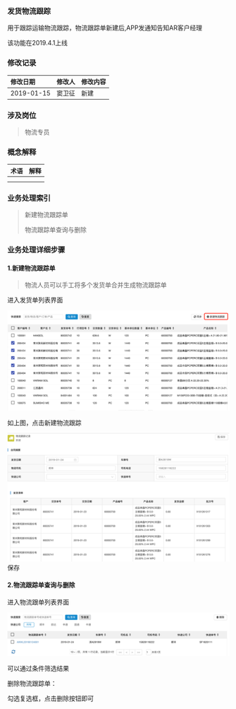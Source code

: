 ### 发货物流跟踪

用于跟踪运输物流跟踪，物流跟踪单新建后,APP发通知告知AR客户经理

该功能在2019.4.1上线

### 修改记录

| 修改日期 | 修改人 | 修改内容 |
| :--- | :--- | :--- |
| 2019-01-15 | 窦卫征 | 新建 |

### 涉及岗位

> 物流专员

### 概念解释

| 术语 | 解释 |
| :--- | :--- |
|  |  |
|  |  |

### 业务处理索引

> 新建物流跟踪单
>
> 物流跟踪单查询与删除

### 业务处理详细步骤

#### 1.新建物流跟踪单

> 物流人员可以手工将多个发货单合并生成物流跟踪单

进入发货单列表界面

![](/assets/gxfhdxjwlgz1240.png)

如上图，点击新建物流跟踪

![](/assets/xjwlgzsj1241.png)保存

#### 2.物流跟踪单查询与删除

进入物流跟单列表界面

![](/assets/wlgd1243.png)

可以通过条件筛选结果

删除物流跟踪单：

勾选复选框，点击删除按钮即可

